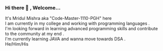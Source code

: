 ### Hi there 👋 , Welcome...<br>
It's Mridul Mishra aka "Code-Master-1110-PGH" here<br>
I am currently in my college and working with programming languages .<br>
I'm looking forward in learning advanced programming skills and contribute to the community at my end .<br>
I'm currently learning JAVA and wanna move towards DSA .<br>
He/Him/His<br>


<!--
**Code-Master-1110-PGH/Code-Master-1110-PGH** is a ✨ _special_ ✨ repository because its `README.md` (this file) appears on your GitHub profile.

Here are some ideas to get you started:

- 🔭 I’m currently working on ...
- 🌱 I’m currently learning ...
- 👯 I’m looking to collaborate on ...
- 🤔 I’m looking for help with ...
- 💬 Ask me about ...
- 📫 How to reach me: ...
- 😄 Pronouns: ...
- ⚡ Fun fact: ...
-->

